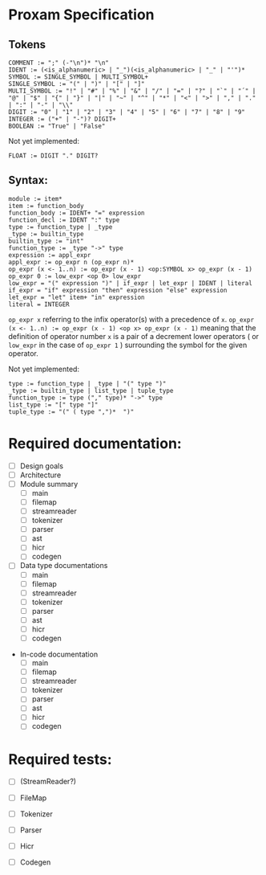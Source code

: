 
# Proxam Specification

## Tokens

```antlr
COMMENT := ";" (-"\n")* "\n"
IDENT := (<is_alphanumeric> | "_")(<is_alphanumeric> | "_" | "'")*
SYMBOL := SINGLE_SYMBOL | MULTI_SYMBOL+
SINGLE_SYMBOL := "(" | ")" | "[" | "]"
MULTI_SYMBOL := "!" | "#" | "%" | "&" | "/" | "=" | "?" | "`" | "´" | "@" | "$" | "{" | "}" | "|" | "~" | "^" | "*" | "<" | ">" | "," | "." | ":" | "-" | "\\"
DIGIT := "0" | "1" | "2" | "3" | "4" | "5" | "6" | "7" | "8" | "9"
INTEGER := ("+" | "-")? DIGIT+
BOOLEAN := "True" | "False"
```

Not yet implemented:
```antlr
FLOAT := DIGIT "." DIGIT?
```

## Syntax:
```antlr
module := item*
item := function_body
function_body := IDENT+ "=" expression
function_decl := IDENT ":" type
type := function_type | _type
_type := builtin_type
builtin_type := "int"
function_type := _type "->" type
expression := appl_expr
appl_expr := op_expr n (op_expr n)*
op_expr (x <- 1..n) := op_expr (x - 1) <op:SYMBOL x> op_expr (x - 1)
op_expr 0 := low_expr <op 0> low_expr
low_expr = "(" expression ")" | if_expr | let_expr | IDENT | literal
if_expr = "if" expression "then" expression "else" expression
let_expr = "let" item+ "in" expression
literal = INTEGER
```

`op_expr x` referring to the infix operator(s) with a precedence of `x`.
`op_expr (x <- 1..n) := op_expr (x - 1) <op x> op_expr (x - 1)` meaning that the definition of operator number `x` is a pair of a decrement lower operators ( or `low_expr` in the case of `op_expr 1` ) surrounding the symbol for the given operator.

Not yet implemented:
```antlr
type := function_type | _type | "(" type ")"
_type := builtin_type | list_type | tuple_type
function_type := type ("," type)* "->" type
list_type := "[" type "]"
tuple_type := "(" ( type ",")*  ")"
```

# Required documentation:
* [ ] Design goals
* [ ] Architecture
* [ ] Module summary
  - [ ] main
  - [ ] filemap
  - [ ] streamreader
  - [ ] tokenizer
  - [ ] parser
  - [ ] ast
  - [ ] hicr
  - [ ] codegen
* [ ] Data type documentations
  - [ ] main
  - [ ] filemap
  - [ ] streamreader
  - [ ] tokenizer
  - [ ] parser
  - [ ] ast
  - [ ] hicr
  - [ ] codegen
* In-code documentation
  - [ ] main
  - [ ] filemap
  - [ ] streamreader
  - [ ] tokenizer
  - [ ] parser
  - [ ] ast
  - [ ] hicr
  - [ ] codegen

# Required tests:
* [ ] (StreamReader?)
* [ ] FileMap
* [ ] Tokenizer
* [ ] Parser
* [ ] Hicr
* [ ] Codegen

